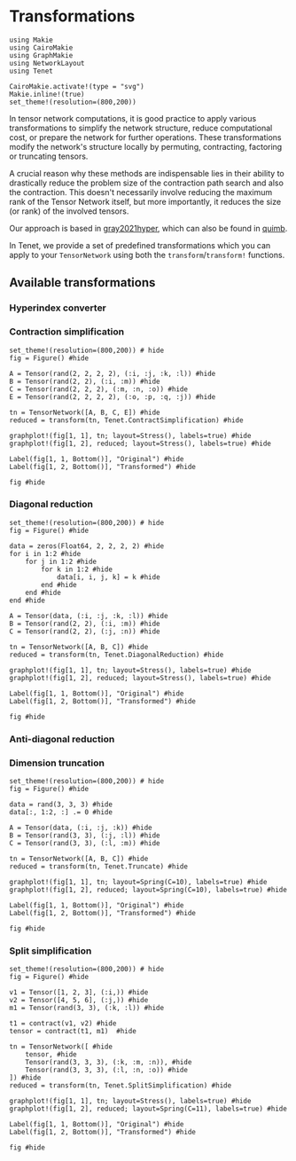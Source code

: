 # Transformations

```@setup plot
using Makie
using CairoMakie
using GraphMakie
using NetworkLayout
using Tenet

CairoMakie.activate!(type = "svg")
Makie.inline!(true)
set_theme!(resolution=(800,200))
```

In tensor network computations, it is good practice to apply various transformations to simplify the network structure, reduce computational cost, or prepare the network for further operations. These transformations modify the network's structure locally by permuting, contracting, factoring or truncating tensors.

A crucial reason why these methods are indispensable lies in their ability to drastically reduce the problem size of the contraction path search and also the contraction. This doesn't necessarily involve reducing the maximum rank of the Tensor Network itself, but more importantly, it reduces the size (or rank) of the involved tensors.

Our approach is based in [gray2021hyper](@cite), which can also be found in [quimb](https://quimb.readthedocs.io/).

In Tenet, we provide a set of predefined transformations which you can apply to your `TensorNetwork` using both the `transform`/`transform!` functions.

## Available transformations

### Hyperindex converter

### Contraction simplification

```@example plot
set_theme!(resolution=(800,200)) # hide
fig = Figure() #hide

A = Tensor(rand(2, 2, 2, 2), (:i, :j, :k, :l)) #hide
B = Tensor(rand(2, 2), (:i, :m)) #hide
C = Tensor(rand(2, 2, 2), (:m, :n, :o)) #hide
E = Tensor(rand(2, 2, 2, 2), (:o, :p, :q, :j)) #hide

tn = TensorNetwork([A, B, C, E]) #hide
reduced = transform(tn, Tenet.ContractSimplification) #hide

graphplot!(fig[1, 1], tn; layout=Stress(), labels=true) #hide
graphplot!(fig[1, 2], reduced; layout=Stress(), labels=true) #hide

Label(fig[1, 1, Bottom()], "Original") #hide
Label(fig[1, 2, Bottom()], "Transformed") #hide

fig #hide
```

### Diagonal reduction

```@example plot
set_theme!(resolution=(800,200)) # hide
fig = Figure() #hide

data = zeros(Float64, 2, 2, 2, 2) #hide
for i in 1:2 #hide
    for j in 1:2 #hide
        for k in 1:2 #hide
            data[i, i, j, k] = k #hide
        end #hide
    end #hide
end #hide

A = Tensor(data, (:i, :j, :k, :l)) #hide
B = Tensor(rand(2, 2), (:i, :m)) #hide
C = Tensor(rand(2, 2), (:j, :n)) #hide

tn = TensorNetwork([A, B, C]) #hide
reduced = transform(tn, Tenet.DiagonalReduction) #hide

graphplot!(fig[1, 1], tn; layout=Stress(), labels=true) #hide
graphplot!(fig[1, 2], reduced; layout=Stress(), labels=true) #hide

Label(fig[1, 1, Bottom()], "Original") #hide
Label(fig[1, 2, Bottom()], "Transformed") #hide

fig #hide
```

### Anti-diagonal reduction

### Dimension truncation

```@example plot
set_theme!(resolution=(800,200)) # hide
fig = Figure() #hide

data = rand(3, 3, 3) #hide
data[:, 1:2, :] .= 0 #hide

A = Tensor(data, (:i, :j, :k)) #hide
B = Tensor(rand(3, 3), (:j, :l)) #hide
C = Tensor(rand(3, 3), (:l, :m)) #hide

tn = TensorNetwork([A, B, C]) #hide
reduced = transform(tn, Tenet.Truncate) #hide

graphplot!(fig[1, 1], tn; layout=Spring(C=10), labels=true) #hide
graphplot!(fig[1, 2], reduced; layout=Spring(C=10), labels=true) #hide

Label(fig[1, 1, Bottom()], "Original") #hide
Label(fig[1, 2, Bottom()], "Transformed") #hide

fig #hide
```

### Split simplification

```@example plot
set_theme!(resolution=(800,200)) # hide
fig = Figure() #hide

v1 = Tensor([1, 2, 3], (:i,)) #hide
v2 = Tensor([4, 5, 6], (:j,)) #hide
m1 = Tensor(rand(3, 3), (:k, :l)) #hide

t1 = contract(v1, v2) #hide
tensor = contract(t1, m1)  #hide

tn = TensorNetwork([ #hide
    tensor, #hide
    Tensor(rand(3, 3, 3), (:k, :m, :n)), #hide
    Tensor(rand(3, 3, 3), (:l, :n, :o)) #hide
]) #hide
reduced = transform(tn, Tenet.SplitSimplification) #hide

graphplot!(fig[1, 1], tn; layout=Stress(), labels=true) #hide
graphplot!(fig[1, 2], reduced; layout=Spring(C=11), labels=true) #hide

Label(fig[1, 1, Bottom()], "Original") #hide
Label(fig[1, 2, Bottom()], "Transformed") #hide

fig #hide
```
